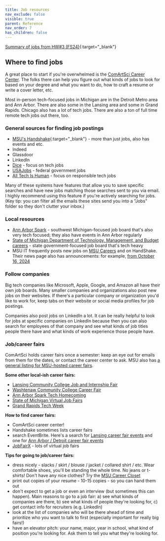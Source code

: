 ```yaml
---
title: Job resources
nav_exclude: false
visible: true
parent: Reference
nav_order: 7
has_children: false
---
```


[Summary of jobs from HW#3 (FS24)](https://docs.google.com/document/d/11nfas3xLJAg1ETqgcRIOPe3gRrfR3js6OT1o-oqYUwE/edit?usp=sharing){:target="_blank"} 

## Where to find jobs

A great place to start if you're overwhelmed is the [ComArtSci Career Center](https://comartsci.msu.edu/student-experience/career-center). The folks there can help you figure out what kinds of jobs to look for based on your degree and what you want to do, how to craft a resume or write a cover letter, etc. 

Most in-person tech-focused jobs in Michigan are in the Detroit Metro area and Ann Arbor. There are also some in the Lansing area and some in Grand Rapids. Chicago also has a lot of tech jobs. There are also a ton of full time remote tech jobs out there, too.

### General sources for finding job postings

* [MSU's Handshake](https://careernetwork.msu.edu/resources/handshake/){:target="_blank"} - more than just jobs, also has events and etc.
* Indeed
* Glassdoor
* LinkedIn
* [Dice](https://www.dice.com/) - focus on tech jobs
* [USAJobs](https://www.usajobs.gov/) - federal government jobs
* [All Tech Is Human](https://alltechishuman.org/responsible-tech-job-board) - focus on responsible tech jobs

Many of these systems have features that allow you to save specific searches and have new jobs matching those searches sent to you via email. I highly recommend using this feature if you're actively searching for jobs. (Key tip: you can filter all the emails these sites send you into a "Jobs" folder so they don't clutter your inbox.)

### Local resources

* [Ann Arbor Spark](https://annarborusa.org/jobs/job-board/) - southwest Michigan-focused job board that's also very tech focused; they also have events in Ann Arbor regularly
* [State of Michigan Department of Technology, Management, and Budget careers](https://www.michigan.gov/dtmb/about/career) - state government-focused job board that's tech heavy
* MSU IT frequently posts new jobs on [MSU Careers](https://careers.msu.edu) and on HandShake. Their news page also has announcements: for example, [from October 16, 2024](https://tech.msu.edu/news/2024/10/were-hiring/)

### Follow companies

Big tech companies like Microsoft, Apple, Google, and Amazon all have their own job boards. Many smaller companies and organizations also post new jobs on their websites. If there's a particular company or organization you'd like to work for, keep tabs on their website or social media profiles for job postings.

Companies also post jobs on LinkedIn a lot. It can be really helpful to look for jobs at specific companies on LinkedIn because then you can also search for employees of that company and see what kinds of job titles people there have and what kinds of work experience those people have.

### Job/career fairs

ComArtSci holds career fairs once a semester: keep an eye out for emails from them for the dates, or contact the career center to ask. MSU also has [a general listing for MSU-hosted career fairs](https://careernetwork.msu.edu/events/category/career-fairs/).

**Some other local-ish career fairs:**
* [Lansing Community College Job and Internship Fair](https://www.lcc.edu/services/community-campus-resources/annual-job-internship-fair.html)
* [Washtenaw Community College Career Fair](https://www.wccnet.edu/succeed/prepare-find-job/career-fair.php)
* [Ann Arbor Spark Tech Homecoming](https://annarborusa.org/events/annual-events/tech-homecoming/)
* [State of Michigan Virtual Job Fairs](https://www.michigan.gov/mdcs/state-employment/state-of-michigan-virtual-job-fairs)
* [Grand Rapids Tech Week](https://www.techweekgr.com/)

**How to find career fairs:**
* ComArtSci career center!
* Handshake sometimes lists career fairs
* search EventBrite. Here's a search for [Lansing career fair events](https://www.eventbrite.com/d/mi--lansing/career-fairs/) and one for [Ann Arbor / Detroit career fair events](https://www.eventbrite.com/d/mi--ann-arbor/technology-job-fair/)
* [JobFairX](https://jobfairx.com/job-fair-calendar) - lots of virtual job fairs

**Tips for going to job/career fairs:**
* dress nicely - slacks / skirt / blouse / jacket / collared shirt / etc. Wear comfortable shoes, you'll be standing the whole time. No jeans or t-shirts! Don't have any nice clothes? Try the [MSU Career Closet](https://careernetwork.msu.edu/channels/visit-the-career-closet/)
* print out copies of your resume - 10-15 copies - so you can hand them out
* don't expect to get a job or even an interview (but sometimes this can happen). Main reasons to go to a job fair: a) see what kinds of companies are there, b) see what kinds of people they're looking for, c) get contact info for recruiters (e.g. LinkedIn)
* look at the list of companies who will be there ahead of time and prioritize who you want to talk to first (especially important for really big fairs!)
* have an elevator pitch: your name, major, year in school, what kind of position you're looking for. Ask them to tell you what they're looking for.
